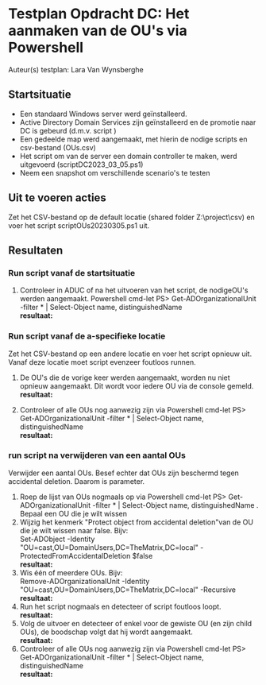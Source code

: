 # Testplan Opdracht DC: Het aanmaken van de OU's via Powershell

Auteur(s) testplan: Lara Van Wynsberghe

## Startsituatie

* Een standaard Windows server werd geïnstalleerd.
* Active Directory Domain Services zijn geïnstalleerd en de promotie naar DC is gebeurd (d.m.v. script )
* Een gedeelde map werd aangemaakt, met hierin de nodige scripts en csv-bestand (OUs.csv)
* Het script om van de server een domain controller te maken, werd uitgevoerd (scriptDC2023_03_05.ps1)
* Neem een snapshot om verschillende scenario's te testen

## Uit te voeren acties

Zet het CSV-bestand op de default locatie (shared folder Z:\project\csv) en voer het script scriptOUs20230305.ps1 uit.

## Resultaten

### Run script vanaf de startsituatie

1. Controleer in ADUC of na het uitvoeren van het script, de nodigeOU's werden aangemaakt.
Powershell cmd-let PS> Get-ADOrganizationalUnit -filter * | Select-Object name, distinguishedName
<br/> **resultaat:** 

### Run script vanaf de a-specifieke locatie

Zet het CSV-bestand op een andere locatie en voer het script opnieuw uit. Vanaf deze locatie moet script evenzeer foutloos runnen.

1. De OU's die de vorige keer werden aangemaakt, worden nu niet opnieuw aangemaakt. Dit wordt voor iedere OU via de console gemeld.
<br/> **resultaat:** 

2. Controleer of alle OUs nog aanwezig zijn via Powershell cmd-let PS> Get-ADOrganizationalUnit -filter * | Select-Object name, distinguishedName
<br/> **resultaat:** 

### run script na verwijderen van een aantal OUs

Verwijder een aantal OUs. Besef echter dat OUs zijn beschermd tegen accidental deletion. Daarom is parameter.

1. Roep de lijst van OUs nogmaals op via Powershell cmd-let PS> Get-ADOrganizationalUnit -filter * | Select-Object name, distinguishedName . Bepaal een OU die je wilt wissen
2. Wijzig het kenmerk "Protect object from accidental deletion"van de OU die je wilt wissen naar false. Bijv: <br/>
Set-ADObject -Identity "OU=cast,OU=DomainUsers,DC=TheMatrix,DC=local" -ProtectedFromAccidentalDeletion $false
<br/> **resultaat:** 
3. Wis één of meerdere OUs. Bijv: <br/>
Remove-ADOrganizationalUnit -Identity "OU=cast,OU=DomainUsers,DC=TheMatrix,DC=local" -Recursive 
<br/> **resultaat:** 
4. Run het script nogmaals en detecteer of script foutloos loopt.
<br/> **resultaat:** 
5. Volg de uitvoer en detecteer of enkel voor de gewiste OU (en zijn child OUs), de boodschap volgt dat hij wordt aangemaakt. 
<br/> **resultaat:** 
6. Controleer of alle OUs nog aanwezig zijn via Powershell cmd-let PS> Get-ADOrganizationalUnit -filter * | Select-Object name, distinguishedName
<br/> **resultaat:** 
